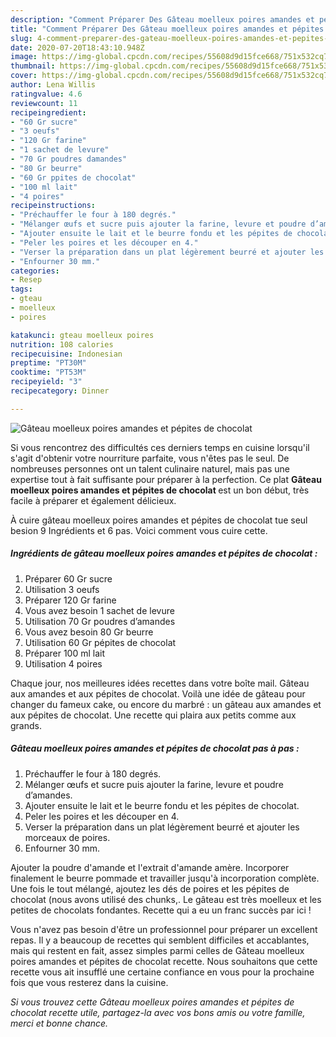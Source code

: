 ```yaml
---
description: "Comment Préparer Des Gâteau moelleux poires amandes et pépites de chocolat"
title: "Comment Préparer Des Gâteau moelleux poires amandes et pépites de chocolat"
slug: 4-comment-preparer-des-gateau-moelleux-poires-amandes-et-pepites-de-chocolat
date: 2020-07-20T18:43:10.948Z
image: https://img-global.cpcdn.com/recipes/55608d9d15fce668/751x532cq70/gateau-moelleux-poires-amandes-et-pepites-de-chocolat-photo-principale-de-la-recette.jpg
thumbnail: https://img-global.cpcdn.com/recipes/55608d9d15fce668/751x532cq70/gateau-moelleux-poires-amandes-et-pepites-de-chocolat-photo-principale-de-la-recette.jpg
cover: https://img-global.cpcdn.com/recipes/55608d9d15fce668/751x532cq70/gateau-moelleux-poires-amandes-et-pepites-de-chocolat-photo-principale-de-la-recette.jpg
author: Lena Willis
ratingvalue: 4.6
reviewcount: 11
recipeingredient:
- "60 Gr sucre"
- "3 oeufs"
- "120 Gr farine"
- "1 sachet de levure"
- "70 Gr poudres damandes"
- "80 Gr beurre"
- "60 Gr ppites de chocolat"
- "100 ml lait"
- "4 poires"
recipeinstructions:
- "Préchauffer le four à 180 degrés."
- "Mélanger œufs et sucre puis ajouter la farine, levure et poudre d’amandes."
- "Ajouter ensuite le lait et le beurre fondu et les pépites de chocolat."
- "Peler les poires et les découper en 4."
- "Verser la préparation dans un plat légèrement beurré et ajouter les morceaux de poires."
- "Enfourner 30 mm."
categories:
- Resep
tags:
- gteau
- moelleux
- poires

katakunci: gteau moelleux poires 
nutrition: 108 calories
recipecuisine: Indonesian
preptime: "PT30M"
cooktime: "PT53M"
recipeyield: "3"
recipecategory: Dinner

---
```



![Gâteau moelleux poires amandes et pépites de chocolat](https://img-global.cpcdn.com/recipes/55608d9d15fce668/751x532cq70/gateau-moelleux-poires-amandes-et-pepites-de-chocolat-photo-principale-de-la-recette.jpg)

Si vous rencontrez des difficultés ces derniers temps en cuisine lorsqu'il s'agit d'obtenir votre nourriture parfaite, vous n'êtes pas le seul. De nombreuses personnes ont un talent culinaire naturel, mais pas une expertise tout à fait suffisante pour préparer à la perfection. Ce plat <strong> Gâteau moelleux poires amandes et pépites de chocolat </strong> est un bon début, très facile à préparer et également délicieux.

<!--inarticleads1-->

À cuire gâteau moelleux poires amandes et pépites de chocolat tue seul besion 9 Ingrédients et 6 pas. Voici comment vous cuire cette.

##### Ingrédients de gâteau moelleux poires amandes et pépites de chocolat :

1. Préparer 60 Gr sucre
1. Utilisation 3 oeufs
1. Préparer 120 Gr farine
1. Vous avez besoin 1 sachet de levure
1. Utilisation 70 Gr poudres d’amandes
1. Vous avez besoin 80 Gr beurre
1. Utilisation 60 Gr pépites de chocolat
1. Préparer 100 ml lait
1. Utilisation 4 poires


Chaque jour, nos meilleures idées recettes dans votre boîte mail. Gâteau aux amandes et aux pépites de chocolat. Voilà une idée de gâteau pour changer du fameux cake, ou encore du marbré : un gâteau aux amandes et aux pépites de chocolat. Une recette qui plaira aux petits comme aux grands. 

<!--inarticleads2-->

##### Gâteau moelleux poires amandes et pépites de chocolat pas à pas :

1. Préchauffer le four à 180 degrés.
1. Mélanger œufs et sucre puis ajouter la farine, levure et poudre d’amandes.
1. Ajouter ensuite le lait et le beurre fondu et les pépites de chocolat.
1. Peler les poires et les découper en 4.
1. Verser la préparation dans un plat légèrement beurré et ajouter les morceaux de poires.
1. Enfourner 30 mm.


Ajouter la poudre d&#39;amande et l&#39;extrait d&#39;amande amère. Incorporer finalement le beurre pommade et travailler jusqu&#39;à incorporation complète. Une fois le tout mélangé, ajoutez les dés de poires et les pépites de chocolat (nous avons utilisé des chunks,. Le gâteau est très moelleux et les petites de chocolats fondantes. Recette qui a eu un franc succès par ici ! 

<!--inarticleads1-->

<p>
Vous n'avez pas besoin d'être un professionnel pour préparer un excellent repas. Il y a beaucoup de recettes qui semblent difficiles et accablantes, mais qui restent en fait, assez simples parmi celles de Gâteau moelleux poires amandes et pépites de chocolat recette. Nous souhaitons que cette recette vous ait insufflé une certaine confiance en vous pour la prochaine fois que vous resterez dans la cuisine.
</p>

<p>
<i>Si vous trouvez cette Gâteau moelleux poires amandes et pépites de chocolat recette utile, partagez-la avec vos bons amis ou votre famille, merci et bonne chance.</i>
</p>
